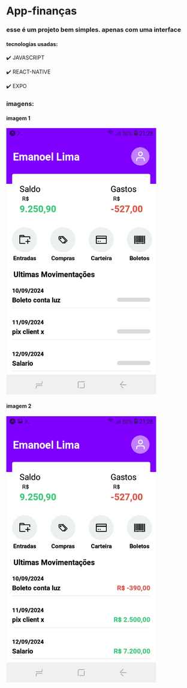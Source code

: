 # App-finanças

### esse é um projeto bem simples. apenas com uma interface

#### tecnologias usadas:

✔️ JAVASCRIPT

✔️ REACT-NATIVE

✔️ EXPO

### imagens:

#### imagem 1

<img src="https://github.com/Emanoellima-dev/App-financas/blob/main/imagens/imagem1.jpg" width="400" />

#### imagem 2

<img src="https://github.com/Emanoellima-dev/App-financas/blob/main/imagens/imagem2.jpg" width="400" />

